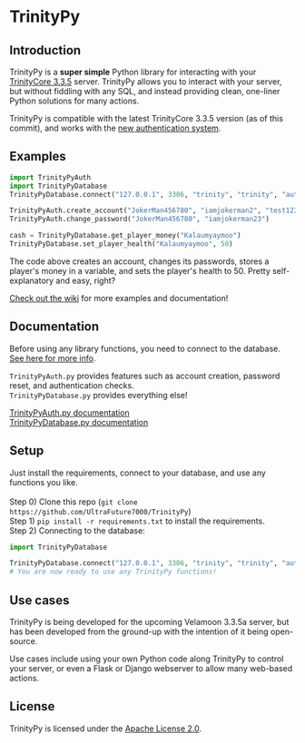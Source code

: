 # TrinityPy
## Introduction
TrinityPy is a **super simple** Python library for interacting with your [TrinityCore 3.3.5](https://github.com/TrinityCore/TrinityCore/tree/3.3.5) server. TrinityPy allows you to interact with your
server, but without fiddling with any SQL, and instead providing clean, one-liner Python solutions for many actions.<br>

TrinityPy is compatible with the latest TrinityCore 3.3.5 version (as of this commit), and works with the [new authentication system](https://github.com/TrinityCore/TrinityCore/commit/bcdbdd6f23ce65cc0e381e61d2840140dce79311).

## Examples
```python
import TrinityPyAuth
import TrinityPyDatabase
TrinityPyDatabase.connect("127.0.0.1", 3306, "trinity", "trinity", "auth", "characters")

TrinityPyAuth.create_account("JokerMan456780", "iamjokerman2", "test1233@gmail.com")
TrinityPyAuth.change_password("JokerMan456780", "iamjokerman23")

cash = TrinityPyDatabase.get_player_money("Kalaumyaymoo")
TrinityPyDatabase.set_player_health("Kalaumyaymoo", 50)
```
The code above creates an account, changes its passwords, stores a player's money in a variable, and sets
the player's health to 50. Pretty self-explanatory and easy, right?

[Check out the wiki](https://github.com/UltraFuture7000/TrinityPy/wiki) for more examples and documentation!

## Documentation
Before using any library functions, you need to connect to the database. [See here for more info](https://github.com/UltraFuture7000/TrinityPy/wiki/Home/_edit#before-using-the-library).<br>

``TrinityPyAuth.py`` provides features such as account creation, password reset, and authentication checks.<br>
``TrinityPyDatabase.py`` provides everything else!

[TrinityPyAuth.py documentation](https://github.com/UltraFuture7000/TrinityPy/wiki/TrinityPyAuth-documentation)<br>
[TrinityPyDatabase.py documentation](https://github.com/UltraFuture7000/TrinityPy/wiki/TrinityPyDatabase-documentation)

## Setup
Just install the requirements, connect to your database, and use any functions you like.<br><br>
Step 0) Clone this repo (``git clone https://github.com/UltraFuture7000/TrinityPy``)<br>
Step 1) ``pip install -r requirements.txt`` to install the requirements.<br>
Step 2) Connecting to the database:

```python
import TrinityPyDatabase

TrinityPyDatabase.connect("127.0.0.1", 3306, "trinity", "trinity", "auth", "characters")
# You are now ready to use any TrinityPy functions!
```

## Use cases
TrinityPy is being developed for the upcoming Velamoon 3.3.5a server, but has been developed from the ground-up with the intention of it being open-source.

Use cases include using your own Python code along TrinityPy to control your server, or even a Flask or Django webserver to allow many web-based actions.

## License
TrinityPy is licensed under the [Apache License 2.0](https://github.com/UltraFuture7000/TrinityPy/blob/main/LICENSE).
